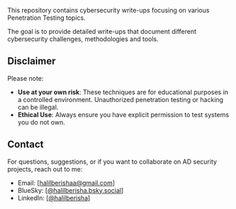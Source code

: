 This repository contains cybersecurity write-ups focusing on various Penetration Testing topics.

The goal is to provide detailed write-ups that document different cybersecurity challenges, methodologies and tools.

## Disclaimer

Please note:

- **Use at your own risk**: These techniques are for educational purposes in a controlled environment. Unauthorized penetration testing or hacking can be illegal.
- **Ethical Use**: Always ensure you have explicit permission to test systems you do not own.

## Contact

For questions, suggestions, or if you want to collaborate on AD security projects, reach out to me:

- Email: [halilberishaa@gmail.com]
- BlueSky: [[@halilberisha.bsky.social](https://bsky.app/profile/halilberisha.bsky.social)]
- LinkedIn: [[@halilberisha](https://www.linkedin.com/in/halilberisha)]
